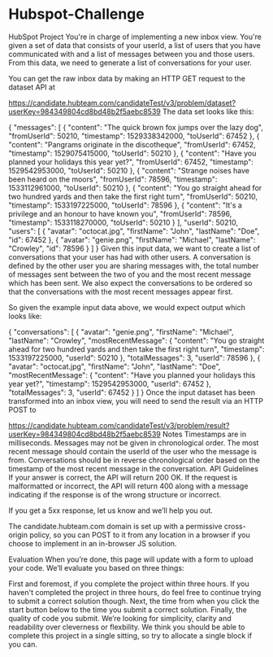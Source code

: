 # Hubspot-Challenge

HubSpot Project
You're in charge of implementing a new inbox view. You're given a set of data that consists of your userId, a list of users that you have communicated with and a list of messages between you and those users. From this data, we need to generate a list of conversations for your user.

You can get the raw inbox data by making an HTTP GET request to the dataset API at

https://candidate.hubteam.com/candidateTest/v3/problem/dataset?userKey=984349804cd8bd48b2f5aebc8539
The data set looks like this:

{
    "messages": [
        {
            "content": "The quick brown fox jumps over the lazy dog",
            "fromUserId": 50210,
            "timestamp": 1529338342000,
            "toUserId": 67452
        },
        {
            "content": "Pangrams originate in the discotheque",
            "fromUserId": 67452,
            "timestamp": 1529075415000,
            "toUserId": 50210
        },
        {
            "content": "Have you planned your holidays this year yet?",
            "fromUserId": 67452,
            "timestamp": 1529542953000,
            "toUserId": 50210
       },
       {
            "content": "Strange noises have been heard on the moors",
            "fromUserId": 78596,
            "timestamp": 1533112961000,
            "toUserId": 50210
       },
       {
           "content": "You go straight ahead for two hundred yards and then take the first right turn",
           "fromUserId": 50210,
           "timestamp": 1533197225000,
           "toUserId": 78596
       },
       {
           "content": "It's a privilege and an honour to have known you",
           "fromUserId": 78596,
           "timestamp": 1533118270000,
           "toUserId": 50210
       }
    ],
    "userId": 50210,
    "users": [
        {
            "avatar": "octocat.jpg",
            "firstName": "John",
            "lastName": "Doe",
            "id": 67452
        },
        {
            "avatar": "genie.png",
            "firstName": "Michael",
            "lastName": "Crowley",
            "id": 78596
        }
    ]
}
Given this input data, we want to create a list of conversations that your user has had with other users. A conversation is defined by the other user you are sharing messages with, the total number of messages sent between the two of you and the most recent message which has been sent. We also expect the conversations to be ordered so that the conversations with the most recent messages appear first.

So given the example input data above, we would expect output which looks like:

{
    "conversations": [
        {
            "avatar": "genie.png",
            "firstName": "Michael",
            "lastName": "Crowley",
            "mostRecentMessage": {
                "content": "You go straight ahead for two hundred yards and then take the first right turn",
                "timestamp": 1533197225000,
                "userId": 50210
            },
            "totalMessages": 3,
            "userId": 78596
        },
        {
            "avatar": "octocat.jpg",
            "firstName": "John",
            "lastName": "Doe",
            "mostRecentMessage": {
                "content": "Have you planned your holidays this year yet?",
                "timestamp": 1529542953000,
                "userId": 67452
            },
            "totalMessages": 3,
            "userId": 67452
      }
    ]
}
Once the input dataset has been transformed into an inbox view, you will need to send the result via an HTTP POST to

https://candidate.hubteam.com/candidateTest/v3/problem/result?userKey=984349804cd8bd48b2f5aebc8539
Notes
Timestamps are in milliseconds.
Messages may not be given in chronological order.
The most recent message should contain the userId of the user who the message is from.
Conversations should be in reverse chronological order based on the timestamp of the most recent message in the conversation.
API Guidelines
If your answer is correct, the API will return 200 OK. If the request is malformatted or incorrect, the API will return 400 along with a message indicating if the response is of the wrong structure or incorrect.

If you get a 5xx response, let us know and we’ll help you out.

The candidate.hubteam.com domain is set up with a permissive cross-origin policy, so you can POST to it from any location in a browser if you choose to implement in an in-browser JS solution.

Evaluation
When you’re done, this page will update with a form to upload your code. We’ll evaluate you based on three things:

First and foremost, if you complete the project within three hours. If you haven't completed the project in three hours, do feel free to continue trying to submit a correct solution though.
Next, the time from when you click the start button below to the time you submit a correct solution.
Finally, the quality of code you submit. We’re looking for simplicity, clarity and readability over cleverness or flexbility.
We think you should be able to complete this project in a single sitting, so try to allocate a single block if you can.
